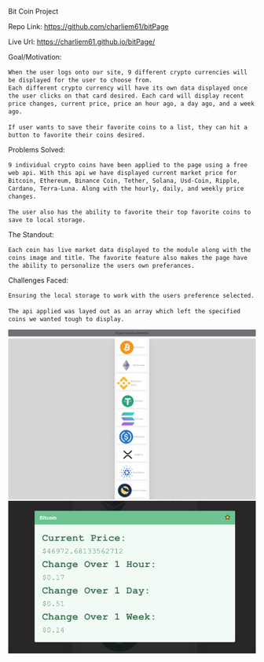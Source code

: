 Bit Coin Project

Repo Link: https://github.com/charliem61/bitPage

Live Url: https://charliem61.github.io/bitPage/

Goal/Motivation:

    When the user logs onto our site, 9 different crypto currencies will be displayed for the user to choose from.
    Each different crypto currency will have its own data displayed once the user clicks on that card desired. Each card will display recent price changes, current price, price an hour ago, a day ago, and a week ago.

    If user wants to save their favorite coins to a list, they can hit a button to favorite their coins desired.

Problems Solved:

    9 individual crypto coins have been applied to the page using a free web api. With this api we have displayed current market price for Bitcoin, Ethereum, Binance Coin, Tether, Solana, Usd-Coin, Ripple, Cardano, Terra-Luna. Along with the hourly, daily, and weekly price changes.

    The user also has the ability to favorite their top favorite coins to save to local storage.

The Standout:

    Each coin has live market data displayed to the module along with the coins image and title. The favorite feature also makes the page have the ability to personalize the users own preferances.

Challenges Faced:

    Ensuring the local storage to work with the users preference selected.

    The api applied was layed out as an array which left the specified coins we wanted tough to display.

<img src="imgs/screencapture-127-0-0-1-5500-index-html-2021-12-20-18_27_54.png">

<img src="imgs/screenshot.png">
